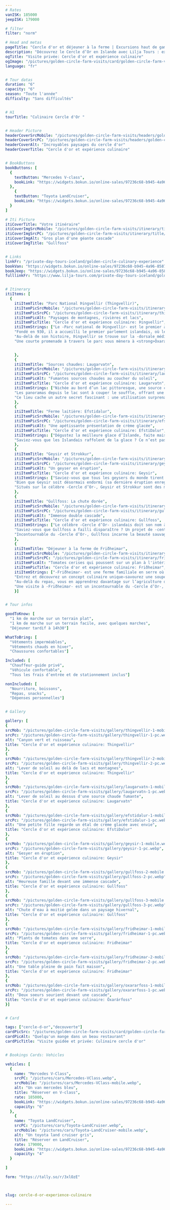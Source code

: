 ```yaml
---
# Rates
vanISK: 185000
jeepISK: 179000

# filter
filter: "norm"

# Head and metas
pageTitle: "Cercle d'or et déjeuner à la ferme | Excursions haut de gamme "
description: "Découvrez le Cercle d’Or en Islande avec Lilja Tours : explorez Þingvellir, le geyser Strokkur, la chute Gullfoss et des fermes locales pour des expériences uniques."
ogTitle: "Visite privée: Cercle d'or et expérience culinaire"
ogImage: "/pictures/golden-circle-farm-visits/card/golden-circle-farm-visits.webp"
language: "fr"


# Tour datas
duration: "6"
capacity: "6"
season: "Toute l'année"
difficulty: "Sans difficultés"


# H1
tourTitle: "Culinaire Cercle d'Or "


# Header Picture
headerCoverSrcMobile: "/pictures/golden-circle-farm-visits/headers/golden-circle-farm-visits-mobile.webp"
headerCoverSrcPC: "/pictures/golden-circle-farm-visits/headers/golden-circle-farm-visits-pc.webp"
headerCoverAlt: "Incroyables paysages du cercle d'or"
headerCoverTitle: "Cercle d'or et expérience culinaire"


# BookButtons
bookButtons: [
  {
    textButton: "Mercedes V-class",
    bookLink: "https://widgets.bokun.io/online-sales/97236c68-b945-4a96-8587-660bdc4c45fd/experience-calendar/753715"
  },
    {
    textButton: "Toyota LandCruiser",
    bookLink: "https://widgets.bokun.io/online-sales/97236c68-b945-4a96-8587-660bdc4c45fd/experience-calendar/753717"
  }
]

# Iti Picture
itiCoverTitle: "Votre itinéraire"
itiCoverImgSrcMobile: "/pictures/golden-circle-farm-visits/itinerary/title/Gullfoss-watefall-mobile.webp"
itiCoverImgSrcPC: "/pictures/golden-circle-farm-visits/itinerary/title/Gullfoss-watefall-pc.webp"
itiCoverImgAlt: "Gros plan d'une géante cascade"
itiCoverImgTitle: "Gullfoss"


# Links
linkFr: "/private-day-tours-iceland/golden-circle-culinary-experience"
bookVan: "https://widgets.bokun.io/online-sales/97236c68-b945-4a96-8587-660bdc4c45fd/experience-calendar/753715"
bookJeep: "https://widgets.bokun.io/online-sales/97236c68-b945-4a96-8587-660bdc4c45fd/experience-calendar/753717"
fulllinkFr: "https://www.lilja-tours.com/private-day-tours-iceland/golden-circle-culinary-experience"


# Itinerary
itiItems: [
  { 
    itiItemTitle: "Parc National Þingvellir (Thingvellir)",
    itiItemPicSrcMobile: "/pictures/golden-circle-farm-visits/itinerary/thingvellir-mobile.webp",
    itiItemPicSrcPC: "/pictures/golden-circle-farm-visits/itinerary/thingvellir-pc.webp",
    itiItemPicAlt: "Paysages de montagnes, rivières et lacs",
    itiItemPicTitle: "Cercle d'or et expérience culinaire: Þingvellir",
    itiItemStrings: ["Le -Parc national de Þingvellir- est le premier arrêt idéal de votre <strong>tour du Cercle d’Or</strong>, offrant des paysages à couper le souffle et un riche héritage historique.",  
    "Fondé en 930, il a accueilli le premier parlement islandais, où les colons se réunissaient pour établir des lois. Le parlement y est resté jusqu’en 1798, et en 2004, Þingvellir a obtenu le statut de <strong>site du patrimoine mondial de l’UNESCO</strong>.",  
    "Au-delà de son histoire, Þingvellir se trouve sur la -dorsale médio-atlantique-, marquant la séparation entre les plaques tectoniques eurasienne et nord-américaine. C’est le seul endroit au monde où cette faille est visible au-dessus du niveau de la mer. Depuis la -plateforme d’observation de Hákið-, vous vous tiendrez au bord du continent américain.",  
    "Une courte promenade à travers le parc vous mènera à <strong>Öxarárfoss</strong>, une cascade pittoresque avec une histoire fascinante."]


    },
    {
    itiItemTitle: "Sources chaudes: Laugarvatn",
    itiItemPicSrcMobile: "/pictures/golden-circle-farm-visits/itinerary/laugarvatn-mobile.webp",
    itiItemPicSrcPC: "/pictures/golden-circle-farm-visits/itinerary/laugarvatn-pc.webp",
    itiItemPicAlt: "Fumantes sources chaudes au coucher du soleil",
    itiItemPicTitle: "Cercle d'or et expérience culinaire: Laugarvatn",
    itiItemStrings: ["Nichée au bord d’un lac pittoresque, une source chaude active se déverse dans le -Laugarvatn-, empêchant ses rives de geler même en plein hiver islandais.",
    "Les panoramas depuis le lac sont à couper le souffle, offrant une vue sur le puissant volcan <strong>Hekla</strong> et, par temps clair, sur l’<strong>Eyjafjallajökull</strong>, qui a éclaté en -2010-, perturbant le trafic aérien européen.",
    "Ce lieu cache un autre secret fascinant : une utilisation surprenante de la chaleur terrestre. Mais cela, vous le découvrirez sur place !"]
    },
    {
    itiItemTitle: "Ferme laitière: Efstidalur",
    itiItemPicSrcMobile: "/pictures/golden-circle-farm-visits/itinerary/efstidalur-mobile.webp",
    itiItemPicSrcPC: "/pictures/golden-circle-farm-visits/itinerary/efstidalur-pc.webp",
    itiItemPicAlt: "Une apétissante présentation de crème glacée",
    itiItemPicTitle: "Cercle d'or et expérience culinaire: EfstiDalur",
    itiItemStrings: ["Dégustez la meilleure glace d’Islande, faite maison dans une charmante ferme laitière appartenant à la même famille depuis -1750-. Nulle part en Islande (ou même dans le monde ?) vous ne trouverez une crème glacée plus onctueuse et savoureuse.",
    "Saviez-vous que les Islandais raffolent de la glace ? Ce n’est pas une légende, ils en mangent toute l’année, quel que soit le temps. En goûter une, c’est vivre une véritable expérience culturelle !"]
    },
    {
    itiItemTitle: "Geysir et Strokkur",
    itiItemPicSrcMobile: "/pictures/golden-circle-farm-visits/itinerary/geysir-mobile.webp",
    itiItemPicSrcPC: "/pictures/golden-circle-farm-visits/itinerary/geysir-pc.webp",
    itiItemPicAlt: "Un geyser en éruption",
    itiItemPicTitle: "Cercle d'or et expérience culinaire: Geysir",
    itiItemStrings: ["Saviez-vous que tous les geysers du monde tirent leur nom de -Geysir- en Islande ? Le mot geyser vient du verbe islandais -að geysa,- qui signifie jaillir.",
    "Bien que Geysir soit désormais endormi (sa dernière éruption enregistrée date de -2000-), son voisin -Strokkur- reste extrêmement actif. Il entre en éruption toutes les -5 à 10 minutes-, offrant aux visiteurs des jets spectaculaires d’eau bouillonnante.",
    "Situés sur le célèbre -Cercle d’Or-, Geysir et Strokkur sont des merveilles naturelles incontournables, témoignant de la puissance géothermique de l’Islande. Ne manquez pas le spectacle impressionnant des éruptions de Strokkur !"]
    },
    {
    itiItemTitle: "Gullfoss: La chute dorée",
    itiItemPicSrcMobile: "/pictures/golden-circle-farm-visits/itinerary/gullfoss-mobile.webp",
    itiItemPicSrcPC: "/pictures/golden-circle-farm-visits/itinerary/gullfoss-pc.webp",
    itiItemPicAlt: "Immense double cascade",
    itiItemPicTitle: "Cercle d'or et expérience culinaire: Gullfoss",
    itiItemStrings: ["Le célèbre -Cercle d’Or- islandais doit son nom à -Gullfoss-, la spectaculaire -Chute d’Or-. De nombreuses légendes entourent son origine, et votre guide vous dévoilera ces récits fascinants lors de votre visite.",
    "Saviez-vous que Gullfoss a failli disparaître ? Un projet de -centrale hydroélectrique- aurait pu transformer ce trésor naturel à jamais. Heureusement, des efforts de conservation ont préservé sa splendeur, permettant aux visiteurs d’admirer sa puissance brute encore aujourd’hui.",
    "Incontournable du -Cercle d’Or-, Gullfoss incarne la beauté sauvage de l’Islande avec ses cascades grondantes et sa brume dorée envoûtante."]
    },
    {
    itiItemTitle: "Déjeuner à la ferme de Friðheimar",
    itiItemPicSrcMobile: "/pictures/golden-circle-farm-visits/itinerary/fridheimar-mobile.webp",
    itiItemPicSrcPC: "/pictures/golden-circle-farm-visits/itinerary/fridheimar-pc.webp",
    itiItemPicAlt: "Tomates cerises qui poussent sur un plan à l'intérieur d'une serra",
    itiItemPicTitle: "Cercle d'or et expérience culinaire: Friðheimar",
    itiItemStrings: ["-Friðheimar- est une ferme familiale en serre où des tomates fraîches poussent toute l’année, grâce à l’énergie géothermique islandaise.",
    "Entrez et découvrez un concept culinaire unique—savourez une soupe de tomates maison, du pain frais et même des boissons à base de tomates, le tout servi dans la chaleur de la serre.",
    "Au-delà du repas, vous en apprendrez davantage sur l’agriculture durable en Islande, où ressources naturelles et innovation rendent la culture possible toute l’année.",
    "Une visite à -Friðheimar- est un incontournable du -Cercle d’Or-, offrant une pause gourmande et éducative au cœur des paysages grandioses de l’Islande."]
    }]


# Tour infos

goodToKnow: [
  "1 km de marche sur un terrain plat",
  "1 km de marche sur un terrain facile, avec quelques marches",
  "Déjeuner tardif à 14h30"]

WhatToBring: [
  "Vêtements imperméables",
  "Vêtements chauds en hiver",
  "Chaussures confortables"]

Included: [
  "Chauffeur-guide privé",
  "Véhicule confortable",
  "Tous les frais d’entrée et de stationnement inclus"]

nonIncluded: [
  "Nourriture, boissons",
  "Repas, snacks",
  "Dépenses personnelles"]


# Gallery

gallery: [
{
srcMob: "/pictures/golden-circle-farm-visits/gallery/thingvellir-1-mobile.webp",
srcPc: "/pictures/golden-circle-farm-visits/gallery/thingvellir-1-pc.webp",
alt: "Canyon vert et ruisseau",
title: "Cercle d'or et expérience culinaire: Thingvellir"
},    
{
srcMob: "/pictures/golden-circle-farm-visits/gallery/thingvellir-2-mobile.webp",
srcPc: "/pictures/golden-circle-farm-visits/gallery/thingvellir-2-pc.webp",
alt: "Lever de soleil au delà de lacs et montagnes",
title: "Cercle d'or et expérience culinaire: Thingvellir"
},    
{
srcMob: "/pictures/golden-circle-farm-visits/gallery/laugarvatn-1-mobile.webp",
srcPc: "/pictures/golden-circle-farm-visits/gallery/laugarvatn-1-pc.webp",
alt: "Lever de soleil au dessus d'une source chaude fumante",
title: "Cercle d'or et expérience culinaire: Laugarvatn"
},  
{
srcMob: "/pictures/golden-circle-farm-visits/gallery/efstidalur-1-mobile.webp",
srcPc: "/pictures/golden-circle-farm-visits/gallery/efstidalur-1-pc.webp",
alt: "Une petite fille regarde un étal de crème glacée avec envie",
title: "Cercle d'or et expérience culinaire: EfstiDalur"
},  
{
srcMob: "/pictures/golden-circle-farm-visits/gallery/geysir-1-mobile.webp",
srcPc: "/pictures/golden-circle-farm-visits/gallery/geysir-1-pc.webp",
alt: "Gesyer en éruption",
title: "Cercle d'or et expérience culinaire: Geysir"
},   
{
srcMob: "/pictures/golden-circle-farm-visits/gallery/gullfoss-2-mobile.webp",
srcPc: "/pictures/golden-circle-farm-visits/gallery/gullfoss-2-pc.webp",
alt: "Heureuse famille devant une immense cascade",
title: "Cercle d'or et expérience culinaire: Gullfoss"
},    
{
srcMob: "/pictures/golden-circle-farm-visits/gallery/gullfoss-3-mobile.webp",
srcPc: "/pictures/golden-circle-farm-visits/gallery/gullfoss-3-pc.webp",
alt: "Chute d'eau à moitié gelée dans un paysage hivernal",
title: "Cercle d'or et expérience culinaire: Gullfoss"
},  
{
srcMob: "/pictures/golden-circle-farm-visits/gallery/fridheimar-1-mobile.webp",
srcPc: "/pictures/golden-circle-farm-visits/gallery/fridheimar-1-pc.webp",
alt: "Plants de tomates dans une serre",
title: "Cercle d'or et expérience culinaire: Fridheimar"
},  
{
srcMob: "/pictures/golden-circle-farm-visits/gallery/fridheimar-2-mobile.webp",
srcPc: "/pictures/golden-circle-farm-visits/gallery/fridheimar-2-pc.webp",
alt: "Une table pleine de pain fait maison",
title: "Cercle d'or et expérience culinaire: Fridheimar"
},  
{
srcMob: "/pictures/golden-circle-farm-visits/gallery/oxararfoss-1-mobile.webp",
srcPc: "/pictures/golden-circle-farm-visits/gallery/oxararfoss-1-pc.webp",
alt: "Deux soeurs sourient devant une cascade",
title: "Cercle d'or et expérience culinaire: Öxarárfoss"
}]


# Card

tags: ["cercle-d-or","decouverte"]
cardPicSrc: "/pictures/golden-circle-farm-visits/card/golden-circle-farm-visits.webp"
cardPicAlt: "Quelqu'un mange dans un beau restaurant"
cardPicTitle: "Visite guidée et privée: Culinaire cercle d'or"


# Bookings Cards: Vehicles

vehicles: [
  {
    name: "Mercedes V-Class",
    srcPC: "/pictures/cars/Mercedes-VClass.webp",
    srcMobile: "/pictures/cars/Mercedes-VClass-mobile.webp",
    alt: "Un van mercedes bleu",
    title: "Réserver en V-class",
    rate: 185000,
    bookLink: "https://widgets.bokun.io/online-sales/97236c68-b945-4a96-8587-660bdc4c45fd/experience-calendar/753715",
    capacity: "6"
  },
    {
    name: "Toyota LandCruiser",
    srcPC: "/pictures/cars/Toyota-LandCruiser.webp",
    srcMobile: "/pictures/cars/Toyota-LandCruiser-mobile.webp",
    alt: "Un toyota land cruiser gris",
    title: "Réserver en LandCruiser",
    rate: 179000,
    bookLink: "https://widgets.bokun.io/online-sales/97236c68-b945-4a96-8587-660bdc4c45fd/experience-calendar/753717",
    capacity: "4"
  }

]

form: "https://tally.so/r/3xlOzE"



slug: cercle-d-or-experience-culinaire

---
```

